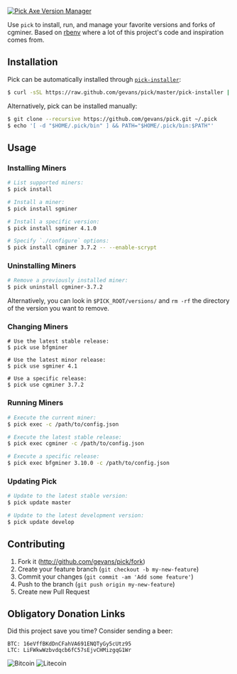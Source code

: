 [![Pick Axe Version Manager](https://raw.github.com/gevans/pick/master/pickaxe-banner.png)](https://github.com/gevans/pick#readme)

Use `pick` to install, run, and manage your favorite versions and forks of
cgminer. Based on [rbenv](https://github.com/sstephenson/rbenv) where a lot of
this project's code and inspiration comes from.

## Installation

Pick can be automatically installed through
[`pick-installer`](https://github.com/gevans/pick/blob/master/pick-installer):

```sh
$ curl -sSL https://raw.github.com/gevans/pick/master/pick-installer | bash
```

Alternatively, pick can be installed manually:

```sh
$ git clone --recursive https://github.com/gevans/pick.git ~/.pick
$ echo '[ -d "$HOME/.pick/bin" ] && PATH="$HOME/.pick/bin:$PATH"'
```

## Usage

### Installing Miners

```sh
# List supported miners:
$ pick install

# Install a miner:
$ pick install sgminer

# Install a specific version:
$ pick install sgminer 4.1.0

# Specify `./configure` options:
$ pick install cgminer 3.7.2 -- --enable-scrypt
```

### Uninstalling Miners

```sh
# Remove a previously installed miner:
$ pick uninstall cgminer-3.7.2
```

Alternatively, you can look in `$PICK_ROOT/versions/` and `rm -rf` the directory
of the version you want to remove.

### Changing Miners

```
# Use the latest stable release:
$ pick use bfgminer

# Use the latest minor release:
$ pick use sgminer 4.1

# Use a specific release:
$ pick use cgminer 3.7.2
```

### Running Miners

```sh
# Execute the current miner:
$ pick exec -c /path/to/config.json

# Execute the latest stable release:
$ pick exec cgminer -c /path/to/config.json

# Execute a specific release:
$ pick exec bfgminer 3.10.0 -c /path/to/config.json
```

### Updating Pick

```sh
# Update to the latest stable version:
$ pick update master

# Update to the latest development version:
$ pick update develop
```

## Contributing

1. Fork it (http://github.com/gevans/pick/fork)
2. Create your feature branch (`git checkout -b my-new-feature`)
3. Commit your changes (`git commit -am 'Add some feature'`)
4. Push to the branch (`git push origin my-new-feature`)
5. Create new Pull Request

## Obligatory Donation Links

Did this project save you time? Consider sending a beer:

```
BTC: 16eVffBKdDnCFahVA691ENQTyGy5cUtz95
LTC: LiFWkwWzbvdqcb6fC57sEjvCHMizgqG1Wr
```

![Bitcoin](http://i.imgur.com/JupFQXS.png)
![Litecoin](http://i.imgur.com/1eGvltd.png)

